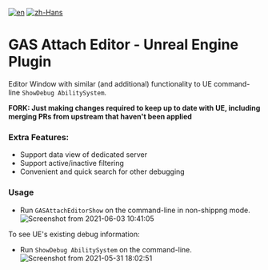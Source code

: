 [![en](https://img.shields.io/badge/lang-en-green.svg)](README.md)
[![zh-Hans](https://img.shields.io/badge/lang-zh-red.svg)](README.zh-Hans.md)

# GAS Attach Editor - Unreal Engine Plugin
Editor Window with similar (and additional) functionality to UE command-line `ShowDebug AbilitySystem`.

**FORK: Just making changes required to keep up to date with UE, including merging PRs from upstream that haven't been applied**

### Extra Features:
- Support data view of dedicated server
- Support active/inactive filtering
- Convenient and quick search for other debugging

### Usage
- Run `GASAttachEditorShow` on the command-line in non-shippng mode.
![Screenshot from 2021-06-03 10:41:05](https://user-images.githubusercontent.com/33085556/120578385-4cd31480-c458-11eb-985c-9e2523c9c618.png)


To see UE's existing debug information:
-  Run `ShowDebug AbilitySystem` on the command-line.
![Screenshot from 2021-05-31 18:02:51](https://user-images.githubusercontent.com/33085556/120176965-76aef000-c23a-11eb-9018-911fc6a69387.png)







